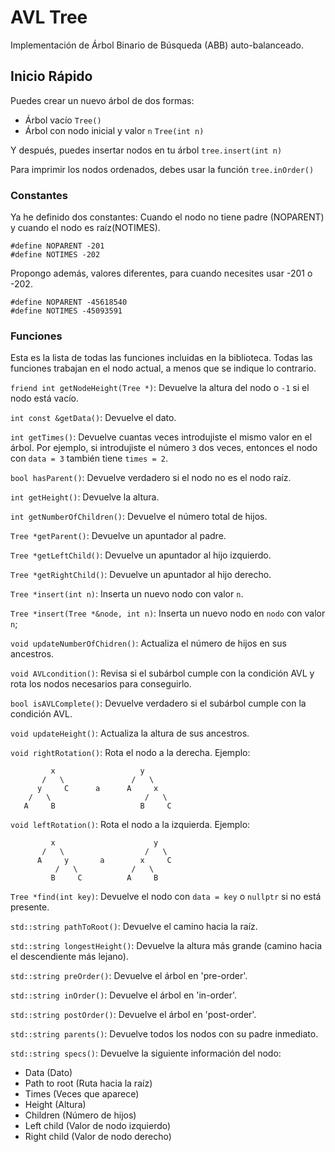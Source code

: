 # AVL Tree
Implementación de Árbol Binario de Búsqueda (ABB) auto-balanceado.

## Inicio Rápido
  Puedes crear un nuevo árbol de dos formas:
  - Árbol vacío `Tree()`
  - Árbol con nodo inicial y valor `n` `Tree(int n)`

  Y después, puedes insertar nodos en tu árbol `tree.insert(int n)`

  Para imprimir los nodos ordenados, debes usar la función `tree.inOrder()`

### Constantes
  Ya he definido dos constantes: Cuando el nodo no tiene padre (NOPARENT) y cuando el nodo es raíz(NOTIMES).

  `#define NOPARENT -201`\
  `#define NOTIMES -202`

  Propongo además, valores diferentes, para cuando necesites usar -201 o -202.

  `#define NOPARENT -45618540`\
  `#define NOTIMES -45093591`

### Funciones
  Esta es la lista de todas las funciones incluidas en la biblioteca.
  Todas las funciones trabajan en el nodo actual, a menos que se indique lo contrario.

  `friend int getNodeHeight(Tree *)`: Devuelve la altura del nodo o `-1` si el nodo está vacío.

  `int const &getData()`: Devuelve el dato.

  `int getTimes()`: Devuelve cuantas veces introdujiste el mismo valor en el árbol. Por ejemplo, si introdujiste el
  número `3` dos veces, entonces el nodo con `data = 3` también tiene `times = 2`.

  `bool hasParent()`: Devuelve verdadero si el nodo no es el nodo raíz.

  `int getHeight()`: Devuelve la altura.

  `int getNumberOfChildren()`: Devuelve el número total de hijos.

  `Tree *getParent()`: Devuelve un apuntador al padre.

  `Tree *getLeftChild()`: Devuelve un apuntador al hijo izquierdo.

  `Tree *getRightChild()`: Devuelve un apuntador al hijo derecho.

  `Tree *insert(int n)`: Inserta un nuevo nodo con valor `n`.

  `Tree *insert(Tree *&node, int n)`: Inserta un nuevo nodo en `nodo` con valor `n`;

  `void updateNumberOfChidren()`: Actualiza el número de hijos en sus ancestros.

  `void AVLcondition()`: Revisa si el subárbol cumple con la condición AVL y rota los nodos necesarios para conseguirlo.

  `bool isAVLComplete()`: Devuelve verdadero si el subárbol cumple con la condición AVL.

  `void updateHeight()`: Actualiza la altura de sus ancestros.

  `void rightRotation()`: Rota el nodo a la derecha.
  Ejemplo:
  ```
           x                   y
         /   \               /   \
        y     C      a      A     x
      /   \                     /   \
     A     B                   B     C
  ```

  `void leftRotation()`: Rota el nodo a la izquierda.
  Ejemplo:
  ```
           x                      y
         /   \                  /   \
        A     y       a        x     C
            /   \            /   \
           B     C          A     B
  ```

  `Tree *find(int key)`: Devuelve el nodo con `data = key` o `nullptr` si no está presente.

  `std::string pathToRoot()`: Devuelve el camino hacia la raíz.

  `std::string longestHeight()`: Devuelve la altura más grande (camino hacia el descendiente más lejano).

  `std::string preOrder()`: Devuelve el árbol en 'pre-order'.

  `std::string inOrder()`: Devuelve el árbol en 'in-order'.

  `std::string postOrder()`: Devuelve el árbol en 'post-order'.

  `std::string parents()`: Devuelve todos los nodos con su padre inmediato.

  `std::string specs()`: Devuelve la siguiente información del nodo:
  - Data (Dato)
  - Path to root (Ruta hacia la raíz)
  - Times (Veces que aparece)
  - Height (Altura)
  - Children (Número de hijos)
  - Left child (Valor de nodo izquierdo)
  - Right child (Valor de nodo derecho)
